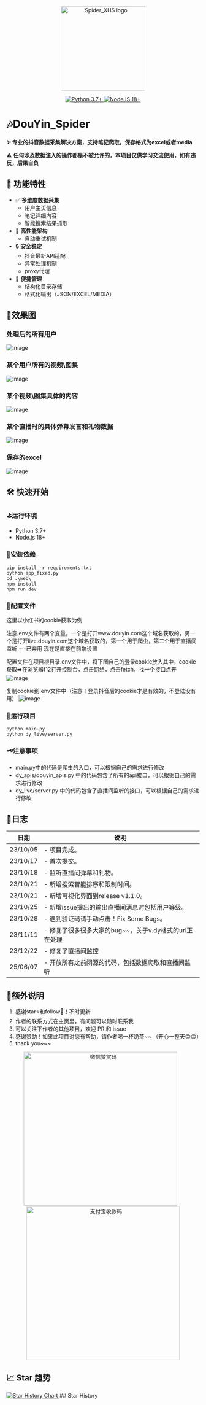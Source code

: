 <p align="center">
  <a href="https://github.com/cv-cat/Spider_XHS" target="_blank" align="center" alt="Go to XHS_Spider Website">
    <picture>
      <img width="220" src="https://github.com/user-attachments/assets/0c53df4f-5c5d-4e21-a086-f4ebf8b571a0" alt="Spider_XHS logo">
    </picture>
  </a>
</p>
<div align="center">
    <a href="https://www.python.org/">
        <img src="https://img.shields.io/badge/python-3.7%2B-blue" alt="Python 3.7+">
    </a>
    <a href="https://nodejs.org/zh-cn/">
        <img src="https://img.shields.io/badge/nodejs-18%2B-blue" alt="NodeJS 18+">
    </a>
</div>

# 🎶DouYin_Spider

**✨ 专业的抖音数据采集解决方案，支持笔记爬取，保存格式为excel或者media**

**⚠️ 任何涉及数据注入的操作都是不被允许的，本项目仅供学习交流使用，如有违反，后果自负**

## 🌟 功能特性

- ✅ **多维度数据采集**
  - 用户主页信息
  - 笔记详细内容
  - 智能搜索结果抓取
- 🚀 **高性能架构**
  - 自动重试机制
- 🔒 **安全稳定**
  - 抖音最新API适配
  - 异常处理机制
  - proxy代理
- 🎨 **便捷管理**
  - 结构化目录存储
  - 格式化输出（JSON/EXCEL/MEDIA）

## 🎨效果图
### 处理后的所有用户
![image](https://github.com/cv-cat/DouYin_Spider/assets/94289429/3f3ff858-c443-4a68-bae6-1d16ef43011d)
### 某个用户所有的视频\图集
![image](https://github.com/cv-cat/DouYin_Spider/assets/94289429/fa6f5e65-7e3c-4abf-b140-cd20c33d3b43)
### 某个视频\图集具体的内容
![image](https://github.com/cv-cat/DouYin_Spider/assets/94289429/16cfc027-6186-4914-bca4-901f886a9b82)
### 某个直播时的具体弹幕发言和礼物数据
![image](https://github.com/cv-cat/DouYin_Spider/assets/94289429/e2cde1f1-6309-44fe-8aa3-bca2821bf30d)
### 保存的excel
![image](https://github.com/user-attachments/assets/5dfd8fb4-7597-4f54-af6a-9ab8ba766b7c)



## 🛠️ 快速开始
### ⛳运行环境
- Python 3.7+
- Node.js 18+

### 🎯安装依赖
```
pip install -r requirements.txt
python app_fixed.py  
cd .\web\
npm install
npm run dev
```

### 🎨配置文件
这里以小红书的cookie获取为例

注意.env文件有两个变量，一个是打开www.douyin.com这个域名获取的，另一个是打开live.douyin.com这个域名获取的，第一个用于爬虫，第二个用于直播间监听  ---已弃用
现在是直接在前端设置

配置文件在项目根目录.env文件中，将下图自己的登录cookie放入其中，cookie获取➡️在浏览器f12打开控制台，点击网络，点击fetch，找一个接口点开
![image](https://github.com/user-attachments/assets/6a7e4ecb-0432-4581-890a-577e0eae463d)

复制cookie到.env文件中（注意！登录抖音后的cookie才是有效的，不登陆没有用）
![image](https://github.com/user-attachments/assets/60291f3f-9b69-423f-8b11-167278d44639)



### 🚀运行项目
```
python main.py
python dy_live/server.py
```

### 🗝️注意事项
- main.py中的代码是爬虫的入口，可以根据自己的需求进行修改
- dy_apis/douyin_apis.py 中的代码包含了所有的api接口，可以根据自己的需求进行修改
- dy_live/server.py 中的代码包含了直播间监听的接口，可以根据自己的需求进行修改


## 🍥日志
   
| 日期       | 说明                                   |
| -------- | ------------------------------------ |
| 23/10/05 | - 项目完成。 |
| 23/10/17 | - 首次提交。 |
| 23/10/18 | - 监听直播间弹幕和礼物。 |
| 23/10/21 | - 新增搜索智能排序和限制时间。 |
| 23/10/21 | - 新增可视化界面到release v1.1.0。 |
| 23/10/25 | - 新增issue提出的输出直播间消息时包括用户等级。 |
| 23/10/28 | - 遇到验证码请手动点击！Fix Some Bugs。 |
| 23/11/11 | - 修复了很多很多大家的bug~~，关于v.dy格式的url正在处理 |
| 23/12/22 | - 修复了直播间监控 |
| 25/06/07 | - 开放所有之前闭源的代码，包括数据爬取和直播间监听 |

## 🧸额外说明
1. 感谢star⭐和follow📰！不时更新
2. 作者的联系方式在主页里，有问题可以随时联系我
3. 可以关注下作者的其他项目，欢迎 PR 和 issue
4. 感谢赞助！如果此项目对您有帮助，请作者喝一杯奶茶~~ （开心一整天😊😊）
5. thank you~~~

<div align="center">
  <img src="./author/wx_pay.png" width="400px" alt="微信赞赏码"> 
  <img src="./author/zfb_pay.jpg" width="400px" alt="支付宝收款码">
</div>


## 📈 Star 趋势
<a href="https://www.star-history.com/#cv-cat/DouYin_Spider&Date">
 <picture>
   <source media="(prefers-color-scheme: dark)" srcset="https://api.star-history.com/svg?repos=cv-cat/DouYin_Spider&type=Date&theme=dark" />
   <source media="(prefers-color-scheme: light)" srcset="https://api.star-history.com/svg?repos=cv-cat/DouYin_Spider&type=Date" />
   <img alt="Star History Chart" src="https://api.star-history.com/svg?repos=cv-cat/DouYin_Spider&type=Date" />
 </picture>
</a>
## Star History


